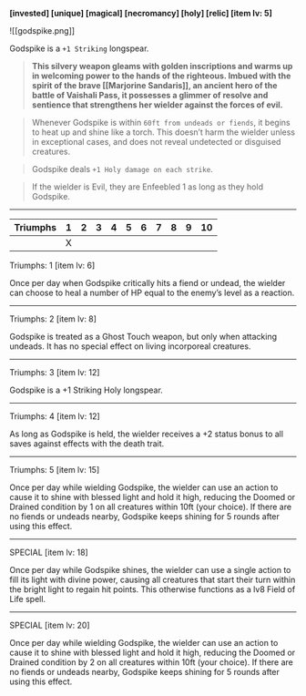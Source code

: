 
**[invested] [unique] [magical] [necromancy] [holy] [relic] [item lv: 5]**

![[godspike.png]]

Godspike is a `+1 Striking` longspear.

> **This silvery weapon gleams with golden inscriptions and warms up in welcoming power to the hands of the righteous. Imbued with the spirit of the brave [[Marjorine Sandaris]], an ancient hero of the battle of Vaishali Pass, it possesses a glimmer of resolve and sentience that strengthens her wielder against the forces of evil.**

> Whenever Godspike is within `60ft from undeads or fiends`, it begins to heat up and shine like a torch. This doesn’t harm the wielder unless in exceptional cases, and does not reveal undetected or disguised creatures.

> Godspike deals `+1 Holy damage on each strike`. 


> If the wielder is Evil, they are Enfeebled 1 as long as they hold Godspike.


---

| Triumphs | 1   | 2   | 3   | 4   | 5   | 6   | 7   | 8   | 9   | 10  |
| -------- | --- | --- | --- | --- | --- | --- | --- | --- | --- | --- |
|          | X   |     |     |     |     |     |     |     |     |     |

Triumphs: 1 [item lv: 6]

Once per day when Godspike critically hits a fiend or undead, the wielder can choose to heal a number of HP equal to the enemy’s level as a reaction.

---  

Triumphs: 2 [item lv: 8]

Godspike is treated as a Ghost Touch weapon, but only when attacking undeads. It has no special effect on living incorporeal creatures.

  ---

Triumphs: 3 [item lv: 12]

Godspike is a +1 Striking Holy longspear.

  ---

Triumphs: 4 [item lv: 12]

As long as Godspike is held, the wielder receives a +2 status bonus to all saves against effects with the death trait.  
  
---

Triumphs: 5 [item lv: 15]

Once per day while wielding Godspike, the wielder can use an action to cause it to shine with blessed light and hold it high, reducing the Doomed or Drained condition by 1 on all creatures within 10ft (your choice). If there are no fiends or undeads nearby, Godspike keeps shining for 5 rounds after using this effect.

---  

SPECIAL [item lv: 18]

Once per day while Godspike shines, the wielder can use a single action to fill its light with divine power, causing all creatures that start their turn within the bright light to regain hit points. This otherwise functions as a lv8 Field of Life spell.

  ---

SPECIAL [item lv: 20]

Once per day while wielding Godspike, the wielder can use an action to cause it to shine with blessed light and hold it high, reducing the Doomed or Drained condition by 2 on all creatures within 10ft (your choice). If there are no fiends or undeads nearby, Godspike keeps shining for 5 rounds after using this effect.

